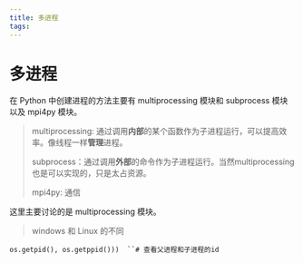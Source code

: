 ```yaml
---
title: 多进程
tags:
---
```


# 多进程

在 Python 中创建进程的方法主要有 multiprocessing 模块和 subprocess 模块以及 mpi4py  模块。

> multiprocessing: 通过调用**内部**的某个函数作为子进程运行，可以提高效率。像线程一样**管理**进程。
>
> subprocess：通过调用**外部**的命令作为子进程运行。当然multiprocessing也是可以实现的，只是太占资源。
>
> mpi4py: 通信

这里主要讨论的是 multiprocessing 模块。

> windows 和 Linux 的不同
>
> 









`os.getpid(), os.getppid()))  ``# 查看父进程和子进程的id`